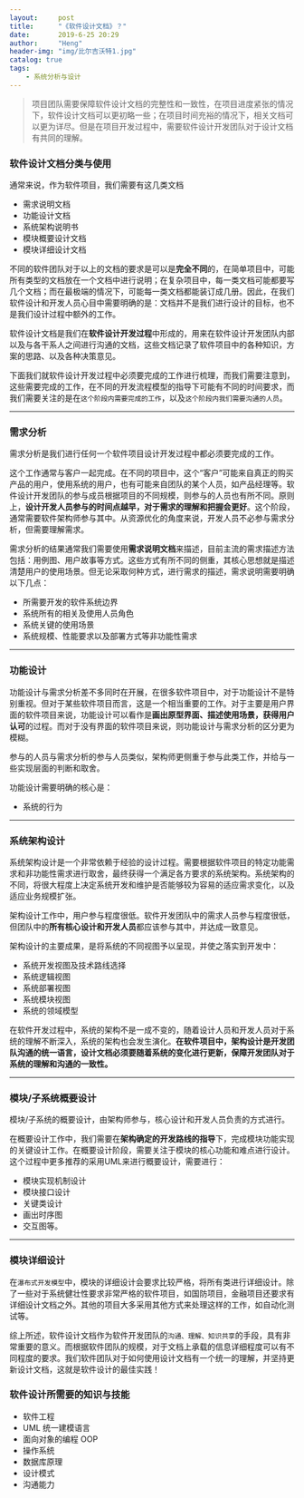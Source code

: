 ```yaml
---
layout:     post
title:      "《软件设计文档》？"
date:       2019-6-25 20:29
author:     "Heng"
header-img: "img/比尔吉沃特1.jpg"
catalog: true
tags:
    - 系统分析与设计
---
```


>项目团队需要保障软件设计文档的完整性和一致性，在项目进度紧张的情况下，软件设计文档可以更初略一些；在项目时间充裕的情况下，相关文档可以更为详尽。但是在项目开发过程中，需要软件设计开发团队对于设计文档有共同的理解。

### 软件设计文档分类与使用
通常来说，作为软件项目，我们需要有这几类文档
- 需求说明文档
- 功能设计文档
- 系统架构说明书
- 模块概要设计文档
- 模块详细设计文档

不同的软件团队对于以上的文档的要求是可以是**完全不同**的，在简单项目中，可能所有类型的文档放在一个文档中进行说明；在复杂项目中，每一类文档可能都要写几个文档；而在最极端的情况下，可能每一类文档都能装订成几册。因此，在我们软件设计和开发人员心目中需要明确的是：文档并不是我们进行设计的目标，也不是我们设计过程中额外的工作。

软件设计文档是我们在**软件设计开发过程**中形成的，用来在软件设计开发团队内部以及与各干系人之间进行沟通的文档，这些文档记录了软件项目中的各种知识，方案的思路、以及各种决策意见。

下面我们就软件设计开发过程中必须要完成的工作进行梳理，而我们需要注意到，这些需要完成的工作，在不同的开发流程模型的指导下可能有不同的时间要求，而我们需要关注的是在`这个阶段内需要完成的工作`，以及`这个阶段内我们需要沟通的人员`。

---
### 需求分析
需求分析是我们进行任何一个软件项目设计开发过程中都必须要完成的工作。

这个工作通常与客户一起完成。在不同的项目中，这个“客户”可能来自真正的购买产品的用户，使用系统的用户，也有可能来自团队的某个人员，如产品经理等。软件设计开发团队的参与成员根据项目的不同规模，则参与的人员也有所不同。原则上，**设计开发人员参与的时间点越早，对于需求的理解和把握会更好**。这个阶段，通常需要软件架构师参与其中。从资源优化的角度来说，开发人员不必参与需求分析，但需要理解需求。

需求分析的结果通常我们需要使用**需求说明文档**来描述，目前主流的需求描述方法包括：用例图、用户故事等方式。这些方式有所不同的侧重，其核心思想就是描述清楚用户的使用场景。但无论采取何种方式，进行需求的描述，需求说明需要明确以下几点：
- 所需要开发的软件系统边界
- 系统所有的相关及使用人员角色
- 系统关键的使用场景
- 系统规模、性能要求以及部署方式等非功能性需求

---
### 功能设计

功能设计与需求分析差不多同时在开展，在很多软件项目中，对于功能设计不是特别重视。但对于某些软件项目而言，这是一个相当重要的工作。对于主要是用户界面的软件项目来说，功能设计可以看作是**画出原型界面、描述使用场景，获得用户认可**的过程。而对于没有界面的软件项目来说，则功能设计与需求分析的区分更为模糊。

参与的人员与需求分析的参与人员类似，架构师更侧重于参与此类工作，并给与一些实现层面的判断和取舍。

功能设计需要明确的核心是：
- 系统的行为

---
### 系统架构设计
系统架构设计是一个非常依赖于经验的设计过程。需要根据软件项目的特定功能需求和非功能性需求进行取舍，最终获得一个满足各方要求的系统架构。系统架构的不同，将很大程度上决定系统开发和维护是否能够较为容易的适应需求变化，以及适应业务规模扩张。

架构设计工作中，用户参与程度很低。软件开发团队中的需求人员参与程度很低，但团队中的**所有核心设计和开发人员**都应该参与其中，并达成一致意见。

架构设计的主要成果，是将系统的不同视图予以呈现，并使之落实到开发中：
- 系统开发视图及技术路线选择
- 系统逻辑视图
- 系统部署视图
- 系统模块视图
- 系统的领域模型

在软件开发过程中，系统的架构不是一成不变的，随着设计人员和开发人员对于系统的理解不断深入，系统的架构也会发生演化。**在软件项目中，架构设计是开发团队沟通的统一语言，设计文档必须要随着系统的变化进行更新，保障开发团队对于系统的理解和沟通的一致性。**

---
### 模块/子系统概要设计
模块/子系统的概要设计，由架构师参与，核心设计和开发人员负责的方式进行。

在概要设计工作中，我们需要在**架构确定的开发路线的指导**下，完成模块功能实现的关键设计工作。在概要设计阶段，需要关注于模块的核心功能和难点进行设计。这个过程中更多推荐的采用UML来进行概要设计，需要进行：
- 模块实现机制设计
- 模块接口设计
- 关键类设计
- 画出时序图
- 交互图等。

---
### 模块详细设计
在`瀑布式开发模型`中，模块的详细设计会要求比较严格，将所有类进行详细设计。除了一些对于系统健壮性要求非常严格的软件项目，如国防项目，金融项目还要求有详细设计文档之外。其他的项目大多采用其他方式来处理这样的工作，如自动化测试等。


综上所述，软件设计文档作为软件开发团队的`沟通、理解、知识共享`的手段，具有非常重要的意义。而根据软件团队的规模，对于文档上承载的信息详细程度可以有不同程度的要求。我们软件团队对于如何使用设计文档有一个统一的理解，并坚持更新设计文档，这就是软件设计的最佳实践！


### 软件设计所需要的知识与技能
- 软件工程
- UML 统一建模语言
- 面向对象的编程 OOP
- 操作系统
- 数据库原理
- 设计模式
- 沟通能力